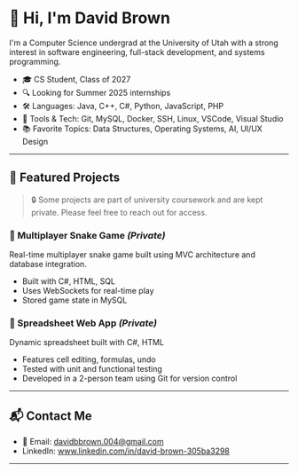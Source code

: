# 👋 Hi, I'm David Brown

I'm a Computer Science undergrad at the University of Utah with a strong interest in software engineering, full-stack development, and systems programming.

- 🎓 CS Student, Class of 2027
- 🔍 Looking for Summer 2025 internships
- 🛠️ Languages: Java, C++, C#, Python, JavaScript, PHP
- 🧰 Tools & Tech: Git, MySQL, Docker, SSH, Linux, VSCode, Visual Studio
- 📚 Favorite Topics: Data Structures, Operating Systems, AI, UI/UX Design

---

## 📌 Featured Projects

> 🔒 Some projects are part of university coursework and are kept private. Please feel free to reach out for access.

### 🐍 Multiplayer Snake Game *(Private)*
Real-time multiplayer snake game built using MVC architecture and database integration.
- Built with C#, HTML, SQL
- Uses WebSockets for real-time play
- Stored game state in MySQL

### 🧮 Spreadsheet Web App *(Private)*
Dynamic spreadsheet built with C#, HTML
- Features cell editing, formulas, undo
- Tested with unit and functional testing
- Developed in a 2-person team using Git for version control

---

## 📬 Contact Me

- 📧 Email: [davidbbrown.004@gmail.com](mailto:davidbbrown.004@gmail.com)
- LinkedIn: www.linkedin.com/in/david-brown-305ba3298

---
